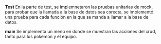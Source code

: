 **Test**
En la parte de test, se implemnetaron las pruebas unitarias de mock, para probar que la llamada a la base de datos sea corecta, se implementó una prueba para cada función en la que se manda a llamar a la base de datos.

**main**
Se implementa un menú en donde se muestran las acciones del crud, tanto para los pokemon y el equipo.

